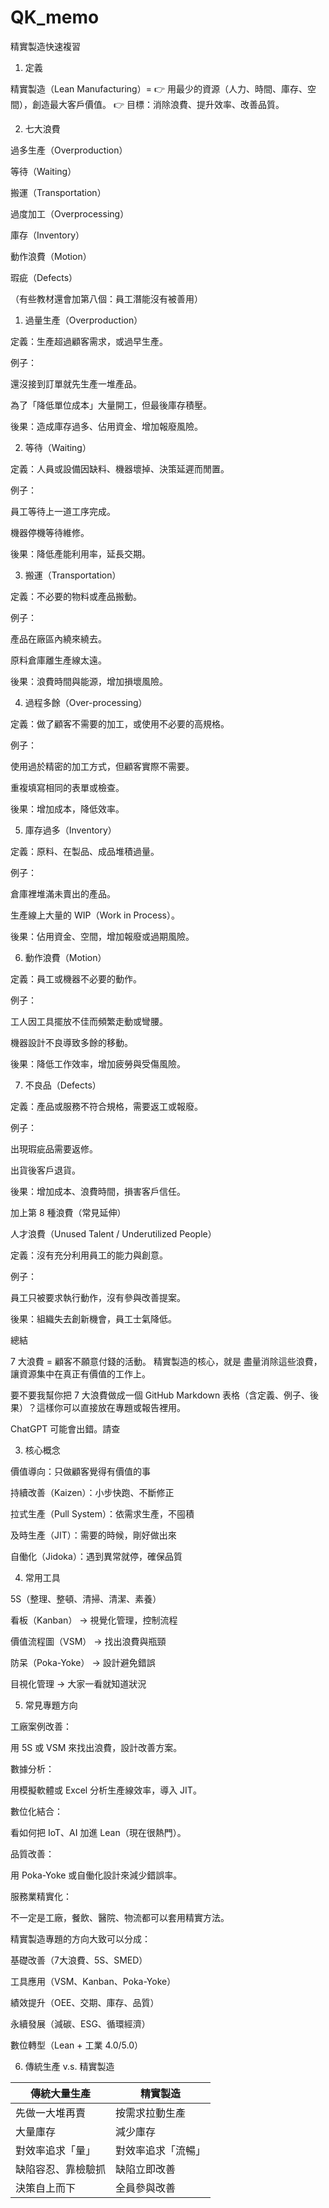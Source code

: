 # QK_memo
 精實製造快速複習
1. 定義

精實製造（Lean Manufacturing）=
👉 用最少的資源（人力、時間、庫存、空間），創造最大客戶價值。
👉 目標：消除浪費、提升效率、改善品質。

2. 七大浪費

過多生產（Overproduction）

等待（Waiting）

搬運（Transportation）

過度加工（Overprocessing）

庫存（Inventory）

動作浪費（Motion）

瑕疵（Defects）

（有些教材還會加第八個：員工潛能沒有被善用）

1. 過量生產（Overproduction）

定義：生產超過顧客需求，或過早生產。

例子：

還沒接到訂單就先生產一堆產品。

為了「降低單位成本」大量開工，但最後庫存積壓。

後果：造成庫存過多、佔用資金、增加報廢風險。

2. 等待（Waiting）

定義：人員或設備因缺料、機器壞掉、決策延遲而閒置。

例子：

員工等待上一道工序完成。

機器停機等待維修。

後果：降低產能利用率，延長交期。

 3. 搬運（Transportation）

定義：不必要的物料或產品搬動。

例子：

產品在廠區內繞來繞去。

原料倉庫離生產線太遠。

後果：浪費時間與能源，增加損壞風險。

 4. 過程多餘（Over-processing）

定義：做了顧客不需要的加工，或使用不必要的高規格。

例子：

使用過於精密的加工方式，但顧客實際不需要。

重複填寫相同的表單或檢查。

後果：增加成本，降低效率。

 5. 庫存過多（Inventory）

定義：原料、在製品、成品堆積過量。

例子：

倉庫裡堆滿未賣出的產品。

生產線上大量的 WIP（Work in Process）。

後果：佔用資金、空間，增加報廢或過期風險。

 6. 動作浪費（Motion）

定義：員工或機器不必要的動作。

例子：

工人因工具擺放不佳而頻繁走動或彎腰。

機器設計不良導致多餘的移動。

後果：降低工作效率，增加疲勞與受傷風險。

 7. 不良品（Defects）

定義：產品或服務不符合規格，需要返工或報廢。

例子：

出現瑕疵品需要返修。

出貨後客戶退貨。

後果：增加成本、浪費時間，損害客戶信任。

 加上第 8 種浪費（常見延伸）

人才浪費（Unused Talent / Underutilized People）

定義：沒有充分利用員工的能力與創意。

例子：

員工只被要求執行動作，沒有參與改善提案。

後果：組織失去創新機會，員工士氣降低。

 總結

7 大浪費 = 顧客不願意付錢的活動。
精實製造的核心，就是 盡量消除這些浪費，讓資源集中在真正有價值的工作上。

要不要我幫你把 7 大浪費做成一個 GitHub Markdown 表格（含定義、例子、後果）？這樣你可以直接放在專題或報告裡用。

ChatGPT 可能會出錯。請查

3. 核心概念

價值導向：只做顧客覺得有價值的事

持續改善（Kaizen）：小步快跑、不斷修正

拉式生產（Pull System）：依需求生產，不囤積

及時生產（JIT）：需要的時候，剛好做出來

自働化（Jidoka）：遇到異常就停，確保品質

4. 常用工具

5S（整理、整頓、清掃、清潔、素養）

看板（Kanban） → 視覺化管理，控制流程

價值流程圖（VSM） → 找出浪費與瓶頸

防呆（Poka-Yoke） → 設計避免錯誤

目視化管理 → 大家一看就知道狀況

5. 常見專題方向

工廠案例改善：

用 5S 或 VSM 來找出浪費，設計改善方案。

數據分析：

用模擬軟體或 Excel 分析生產線效率，導入 JIT。

數位化結合：

看如何把 IoT、AI 加進 Lean（現在很熱門）。

品質改善：

用 Poka-Yoke 或自働化設計來減少錯誤率。

服務業精實化：

不一定是工廠，餐飲、醫院、物流都可以套用精實方法。

精實製造專題的方向大致可以分成：

基礎改善（7大浪費、5S、SMED）

工具應用（VSM、Kanban、Poka-Yoke）

績效提升（OEE、交期、庫存、品質）

永續發展（減碳、ESG、循環經濟）

數位轉型（Lean + 工業 4.0/5.0）

6. 傳統生產 v.s. 精實製造

| 傳統大量生產       | 精實製造           |
|--------------------|--------------------|
| 先做一大堆再賣     | 按需求拉動生產     |
| 大量庫存           | 減少庫存           |
| 對效率追求「量」   | 對效率追求「流暢」 |
| 缺陷容忍、靠檢驗抓 | 缺陷立即改善       |
| 決策自上而下       | 全員參與改善       |


